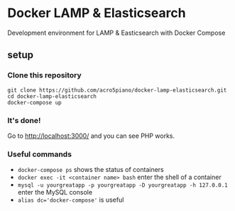 # Docker LAMP & Elasticsearch 
Development environment for LAMP &amp; Easticsearch with Docker Compose

## setup

### Clone this repository

```
git clone https://github.com/acro5piano/docker-lamp-elasticsearch.git
cd docker-lamp-elasticsearch
docker-compose up
```

### It's done!

Go to <http://localhost:3000/> and you can see PHP works.

### Useful commands

- `docker-compose ps` shows the status of containers
- `docker exec -it <container name> bash` enter the shell of a container
- `mysql -u yourgreatapp -p yourgreatapp -D yourgreatapp -h 127.0.0.1` enter the MySQL console
- `alias dc='docker-compose'` is useful
